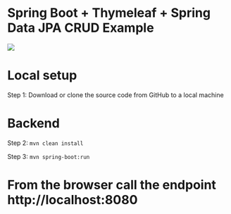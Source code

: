 # Spring Boot + Thymeleaf + Spring Data JPA CRUD Example


<img src="https://blogger.googleusercontent.com/img/b/R29vZ2xl/AVvXsEg5O8LxGGDG57e6T6WXwN-KYRALIUEQ5YGu9awC233FlbB0vBrjAmTFoX13MQfuhhLK8iUJG-gkg6MAMcFf3H0g-W2YQS4MsPY36-UashRGV5vr0-TmOJyBgf84nLDTayDJYcT6y6ZsenH7Yp6BHBx5oFPiCKXHCV4bRWSYsR5D0VNqChZg27VelKXOTA/s871/Untitled%20Diagram.drawio%20(1).png">

# Local setup

Step 1: Download or clone the source code from GitHub to a local machine

# Backend

Step 2:  ```mvn clean install```

Step 3:  ```mvn spring-boot:run```

# From the browser call the endpoint http://localhost:8080
